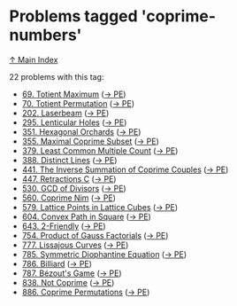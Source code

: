 # Problems tagged 'coprime-numbers'

[↑ Main Index](../README.md)

22 problems with this tag:

- [69. Totient Maximum](../problems/69.md) ([→ PE](https://projecteuler.net/problem=69))
- [70. Totient Permutation](../problems/70.md) ([→ PE](https://projecteuler.net/problem=70))
- [202. Laserbeam](../problems/202.md) ([→ PE](https://projecteuler.net/problem=202))
- [295. Lenticular Holes](../problems/295.md) ([→ PE](https://projecteuler.net/problem=295))
- [351. Hexagonal Orchards](../problems/351.md) ([→ PE](https://projecteuler.net/problem=351))
- [355. Maximal Coprime Subset](../problems/355.md) ([→ PE](https://projecteuler.net/problem=355))
- [379. Least Common Multiple Count](../problems/379.md) ([→ PE](https://projecteuler.net/problem=379))
- [388. Distinct Lines](../problems/388.md) ([→ PE](https://projecteuler.net/problem=388))
- [441. The Inverse Summation of Coprime Couples](../problems/441.md) ([→ PE](https://projecteuler.net/problem=441))
- [447. Retractions C](../problems/447.md) ([→ PE](https://projecteuler.net/problem=447))
- [530. GCD of Divisors](../problems/530.md) ([→ PE](https://projecteuler.net/problem=530))
- [560. Coprime Nim](../problems/560.md) ([→ PE](https://projecteuler.net/problem=560))
- [579. Lattice Points in Lattice Cubes](../problems/579.md) ([→ PE](https://projecteuler.net/problem=579))
- [604. Convex Path in Square](../problems/604.md) ([→ PE](https://projecteuler.net/problem=604))
- [643. $2$-Friendly](../problems/643.md) ([→ PE](https://projecteuler.net/problem=643))
- [754. Product of Gauss Factorials](../problems/754.md) ([→ PE](https://projecteuler.net/problem=754))
- [777. Lissajous Curves](../problems/777.md) ([→ PE](https://projecteuler.net/problem=777))
- [785. Symmetric Diophantine Equation](../problems/785.md) ([→ PE](https://projecteuler.net/problem=785))
- [786. Billiard](../problems/786.md) ([→ PE](https://projecteuler.net/problem=786))
- [787. Bézout's Game](../problems/787.md) ([→ PE](https://projecteuler.net/problem=787))
- [838. Not Coprime](../problems/838.md) ([→ PE](https://projecteuler.net/problem=838))
- [886. Coprime Permutations](../problems/886.md) ([→ PE](https://projecteuler.net/problem=886))
